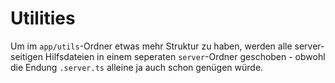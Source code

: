 # Utilities

Um im `app/utils`-Ordner etwas mehr Struktur zu haben, werden alle server-seitigen Hilfsdateien
in einem seperaten `server`-Ordner geschoben - obwohl die Endung `.server.ts` alleine ja
auch schon genügen würde.
